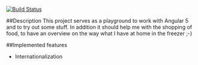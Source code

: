 [![Build Status](https://travis-ci.org/sthuemm/freezerapp.svg?branch=master)](https://travis-ci.org/sthuemm/freezerapp)

##Description
This project serves as a playground to work with Angular 5 and to try out some stuff. In addition it 
should help me with the shopping of food, to have an overview on the way what I have at home in the freezer ;-)

##Implemented features
- Internationalization
